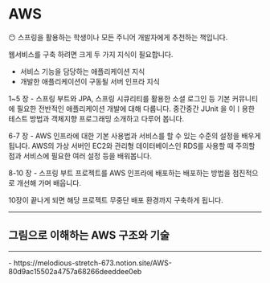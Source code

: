 # AWS
<aside>
😶 스프링을 활용하는 학생이나 모든 주니어 개발자에게 추천하는 책입니다.

</aside>

웹서비스를 구축 하려면 크게 두 가지 지식이 필요합니다.

- 서비스 기능을 담당하는 애플리케이션 지식
- 개발한 애플리케이션이 구동될 서버 인프라 지식

1~5 장 - 스프링 부트와 JPA, 스프링 시큐리티를 활용한 소셜 로그인 등 기본 커뮤니티에 필요한 전반적인 애플리케이션 개발에 대해 다룹니다. 중간중간 JUnit 을 이ㅣ용한 테스트 방법과 객체지향 프로그래밍 소개하고 다루어 봅니다.

6-7 장 - AWS 인프라에 대한 기본 사용법과 서비스를 할 수 있는 수준의 설정을 배우게 됩니다. AWS의 가상 서버인 EC2와 관리형 데이터베이스인 RDS를 사용할 때 주의할 점과 서비스에 필요한 여러 설정 등을 배워봅니다.

8-10 장 - 스프링 부트 프로젝트를 AWS 인프라에 배포하는 배포하는 방법을 점진적으로 개선해 가며 배웁니다. 

10장이 끝나게 되면 해당 프로젝트 무중단 배포 환경까지 구축하게 됩니다.







<hr>
<h2> 그림으로 이해하는 AWS 구조와 기술 </h2>
<hr>
- https://melodious-stretch-673.notion.site/AWS-80d9ac15502a4757a68266deeddee0eb
